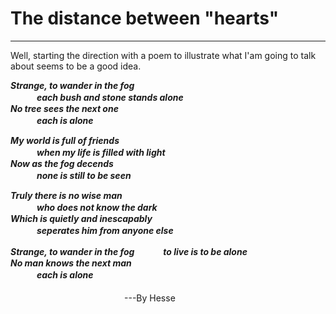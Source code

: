 # The distance between "hearts"
____
Well, starting the direction with a poem to illustrate what I'am going to talk about seems to be a good idea.


***Strange, to  wander  in  the  fog***                                                   
　　　***each  bush  and  stone  stands  alone<br>***
***No  tree  sees  the  next  one***  
　　　***each  is  alone*** 
       
***My  world  is   full  of  friends***  
　　　***when  my  life  is  filled  with  light<br>***
***Now  as  the  fog  decends<br>***
　　　***none  is  still  to  be  seen***

***Truly  there  is  no  wise  man<br>***
　　　***who  does  not  know  the  dark<br>***
***Which  is  quietly  and  inescapably<br>***
　　　***seperates  him  from  anyone  else***
 
***Strange,  to  wander  in  the  fog*** 
　　　***to  live  is  to  be  alone<br>*** 
***No  man  knows  the  next  man<br>***
　　　***each  is  alone<br>***   
　　　　　　　　　　　　　---By Hesse<br>

